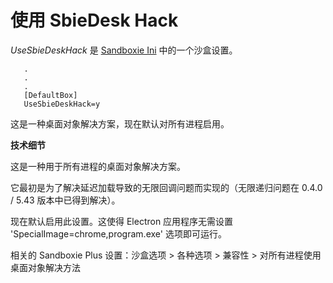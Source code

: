 # 使用 SbieDesk Hack

_UseSbieDeskHack_ 是 [Sandboxie Ini](SandboxieIni.md) 中的一个沙盒设置。

```
   .
   .
   .
   [DefaultBox]
   UseSbieDeskHack=y
```

这是一种桌面对象解决方案，现在默认对所有进程启用。

**技术细节**

这是一种用于所有进程的桌面对象解决方案。

它最初是为了解决延迟加载导致的无限回调问题而实现的（无限递归问题在 0.4.0 / 5.43 版本中已得到解决）。

现在默认启用此设置。这使得 Electron 应用程序无需设置 'SpecialImage=chrome,program.exe' 选项即可运行。

相关的 Sandboxie Plus 设置：沙盒选项 > 各种选项 > 兼容性 > 对所有进程使用桌面对象解决方法
